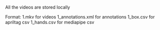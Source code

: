 All the videos are stored locally

Format: 1.mkv for videos
        1_annotations.xml for annotations
        1_box.csv for apriltag csv
        1_hands.csv for mediapipe csv 
    